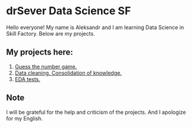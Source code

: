 # drSever Data Science SF
Hello everyone! My name is Aleksandr and I am learning Data Science in Skill Factory.
Below are my projects.

## My projects here:

1. [Guess the number game.](https://github.com/drSever/drSever_data_science/tree/main/Learning_projects_simple/project_1)
2. [Data cleaning. Consolidation of knowledge.](https://github.com/drSever/drSever_data_science/tree/main/Learning_projects_simple/project_2)
3. [EDA tests.](https://github.com/drSever/drSever_data_science/tree/main/Learning_projects_simple/project_3)

## Note
I will be grateful for the help and criticism of the projects. And I apologize for my English.